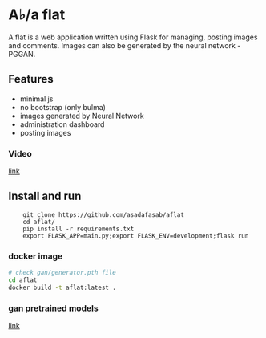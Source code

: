 # A♭/a flat

A flat is a web application written using Flask for managing, posting images and comments.
Images can also be generated by the neural network - PGGAN.

## Features
* minimal js
* no bootstrap (only bulma)
* images generated by Neural Network
* administration dashboard
* posting images

### Video
[link](https://youtu.be/NMEEiUwfrGw)

## Install and run
```shell
    git clone https://github.com/asadafasab/aflat
    cd aflat/
    pip install -r requirements.txt
    export FLASK_APP=main.py;export FLASK_ENV=development;flask run
```


### docker image
```sh
# check gan/generator.pth file
cd aflat
docker build -t aflat:latest .
```

### gan pretrained models
[link](https://drive.google.com/file/d/19rJ3HCbXTNqcRy-3N64cm1ShBx09AtHv/view?usp=sharing)
